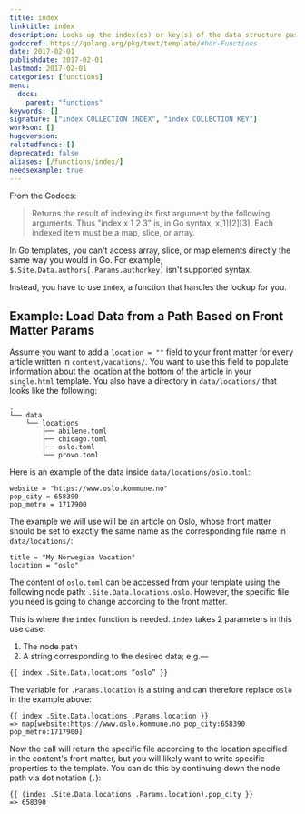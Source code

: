 ```yaml
---
title: index
linktitle: index
description: Looks up the index(es) or key(s) of the data structure passed into it.
godocref: https://golang.org/pkg/text/template/#hdr-Functions
date: 2017-02-01
publishdate: 2017-02-01
lastmod: 2017-02-01
categories: [functions]
menu:
  docs:
    parent: "functions"
keywords: []
signature: ["index COLLECTION INDEX", "index COLLECTION KEY"]
workson: []
hugoversion:
relatedfuncs: []
deprecated: false
aliases: [/functions/index/]
needsexample: true
---
```


From the Godocs:

> Returns the result of indexing its first argument by the following arguments. Thus "index x 1 2 3" is, in Go syntax, x[1][2][3]. Each indexed item must be a map, slice, or array.

In Go templates, you can't access array, slice, or map elements directly the same way you would in Go. For example, `$.Site.Data.authors[.Params.authorkey]` isn't supported syntax.

Instead, you have to use `index`, a function that handles the lookup for you.

## Example: Load Data from a Path Based on Front Matter Params

Assume you want to add a `location = ""` field to your front matter for every article written in `content/vacations/`. You want to use this field to populate information about the location at the bottom of the article in your `single.html` template. You also have a directory in `data/locations/` that looks like the following:

```
.
└── data
    └── locations
        ├── abilene.toml
        ├── chicago.toml
        ├── oslo.toml
        └── provo.toml
```

Here is an example of the data inside `data/locations/oslo.toml`:

```
website = "https://www.oslo.kommune.no"
pop_city = 658390
pop_metro = 1717900
```

The example we will use will be an article on Oslo, whose front matter should be set to exactly the same name as the corresponding file name in `data/locations/`:

```
title = "My Norwegian Vacation"
location = "oslo"
```

The content of `oslo.toml` can be accessed from your template using the following node path: `.Site.Data.locations.oslo`. However, the specific file you need is going to change according to the front matter.

This is where the `index` function is needed. `index` takes 2 parameters in this use case:

1. The node path
2. A string corresponding to the desired data; e.g.&mdash;

```
{{ index .Site.Data.locations “oslo” }}
```

The variable for `.Params.location` is a string and can therefore replace `oslo` in the example above:

```
{{ index .Site.Data.locations .Params.location }}
=> map[website:https://www.oslo.kommune.no pop_city:658390 pop_metro:1717900]
```

Now the call will return the specific file according to the location specified in the content's front matter, but you will likely want to write specific properties to the template. You can do this by continuing down the node path via dot notation (`.`):

```
{{ (index .Site.Data.locations .Params.location).pop_city }}
=> 658390
```

